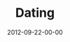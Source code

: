 ---
layout: message
category: message
series: "Knock-Off"
title: "Dating"
date: 2012-09-22-00-00
message_id: 750
audio-description: "Chuck talks about dating."
audio: "http://www.crossroads.net/players/media/hq/KnockOff_02.mp3"
audio-title: "Dating"
audio-duration: "44:19"
program-description: "Program"
program: "http://www.crossroads.net/players/media/hq/09_22-23_12Program.pdf"
program-title: "Program"
video-description: "Chuck talks about dating"
video-title: "Dating"
video: "https://s3.amazonaws.com/crossroadsvideomessages/KnockOff_02.mp4"
video-poster: "https://www.crossroads.net/uploadedfiles/knockoff_02_still.jpg"
---